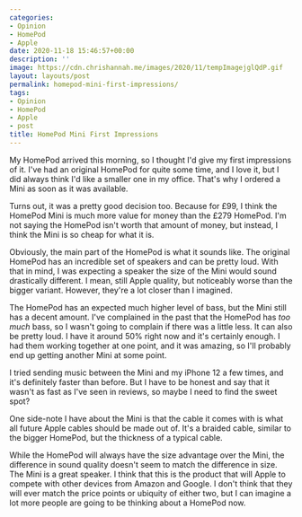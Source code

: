 ```yaml
---
categories:
- Opinion
- HomePod
- Apple
date: 2020-11-18 15:46:57+00:00
description: ''
image: https://cdn.chrishannah.me/images/2020/11/tempImagejglQdP.gif
layout: layouts/post
permalink: homepod-mini-first-impressions/
tags:
- Opinion
- HomePod
- Apple
- post
title: HomePod Mini First Impressions
---
```


My HomePod arrived this morning, so I thought I'd give my first impressions of it. I've had an original HomePod for quite some time, and I love it, but I did always think I'd like a smaller one in my office. That's why I ordered a Mini as soon as it was available.

Turns out, it was a pretty good decision too. Because for £99, I think the HomePod Mini is much more value for money than the £279 HomePod. I'm not saying the HomePod isn't worth that amount of money, but instead, I think the Mini is so cheap for what it is.

Obviously, the main part of the HomePod is what it sounds like. The original HomePod has an incredible set of speakers and can be pretty loud. With that in mind, I was expecting a speaker the size of the Mini would sound drastically different. I mean, still Apple quality, but noticeably worse than the bigger variant. However, they're a lot closer than I imagined.

The HomePod has an expected much higher level of bass, but the Mini still has a decent amount. I've complained in the past that the HomePod has _too much_ bass, so I wasn't going to complain if there was a little less. It can also be pretty loud. I have it around 50% right now and it's certainly enough. I had them working together at one point, and it was amazing, so I'll probably end up getting another Mini at some point.

I tried sending music between the Mini and my iPhone 12 a few times, and it's definitely faster than before. But I have to be honest and say that it wasn't as fast as I've seen in reviews, so maybe I need to find the sweet spot?

One side-note I have about the Mini is that the cable it comes with is what all future Apple cables should be made out of. It's a braided cable, similar to the bigger HomePod, but the thickness of a typical cable.

While the HomePod will always have the size advantage over the Mini, the difference in sound quality doesn't seem to match the difference in size. The Mini is a great speaker. I think that this is the product that will Apple to compete with other devices from Amazon and Google. I don't think that they will ever match the price points or ubiquity of either two, but I can imagine a lot more people are going to be thinking about a HomePod now.